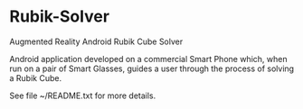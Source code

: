 Rubik-Solver
============

Augmented Reality Android Rubik Cube Solver

Android application developed on a commercial Smart Phone which, when run on a pair 
of Smart Glasses, guides a user through the process of solving a Rubik Cube.

See file ~/README.txt for more details.
